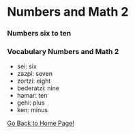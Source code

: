 # Numbers and Math 2

### Numbers six to ten

### Vocabulary Numbers and Math 2

*   sei: six
*   zazpi: seven
*   zortzi: eight
*   bederatzi: nine
*   hamar: ten
*   gehi: plus
*   ken: minus

[ Go Back to Home Page!](..)